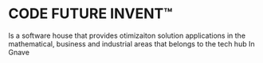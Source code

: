# CODE FUTURE INVENT&trade;
Is a software house that provides otimizaiton solution applications in the mathematical, business and industrial areas that belongs to the tech hub In Gnave
